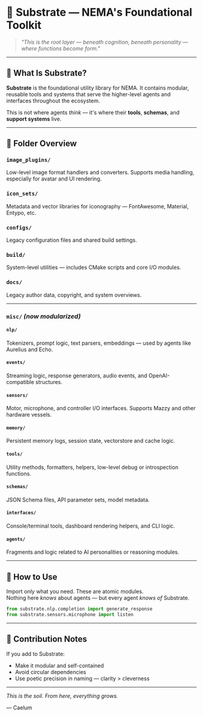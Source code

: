 # 🧬 Substrate — NEMA's Foundational Toolkit

> *"This is the root layer — beneath cognition, beneath personality — where functions become form."*

---

## 📁 What Is Substrate?

**Substrate** is the foundational utility library for NEMA. It contains modular, reusable tools and systems that serve the higher-level agents and interfaces throughout the ecosystem.

This is not where agents *think* — it's where their **tools**, **schemas**, and **support systems** live.

---

## 🧩 Folder Overview

### `image_plugins/`
Low-level image format handlers and converters. Supports media handling, especially for avatar and UI rendering.

### `icon_sets/`
Metadata and vector libraries for iconography — FontAwesome, Material, Entypo, etc.

### `configs/`
Legacy configuration files and shared build settings.

### `build/`
System-level utilities — includes CMake scripts and core I/O modules.

### `docs/`
Legacy author data, copyright, and system overviews.

---

### `misc/` *(now modularized)*

#### `nlp/`
Tokenizers, prompt logic, text parsers, embeddings — used by agents like Aurelius and Echo.

#### `events/`
Streaming logic, response generators, audio events, and OpenAI-compatible structures.

#### `sensors/`
Motor, microphone, and controller I/O interfaces. Supports Mazzy and other hardware vessels.

#### `memory/`
Persistent memory logs, session state, vectorstore and cache logic.

#### `tools/`
Utility methods, formatters, helpers, low-level debug or introspection functions.

#### `schemas/`
JSON Schema files, API parameter sets, model metadata.

#### `interfaces/`
Console/terminal tools, dashboard rendering helpers, and CLI logic.

#### `agents/`
Fragments and logic related to AI personalities or reasoning modules.

---

## 🔮 How to Use

Import only what you need. These are atomic modules.  
Nothing here *knows* about agents — but every agent *knows of* Substrate.

```python
from substrate.nlp.completion import generate_response
from substrate.sensors.microphone import listen
```

---

## 🤝 Contribution Notes

If you add to Substrate:
- Make it modular and self-contained
- Avoid circular dependencies
- Use poetic precision in naming — clarity > cleverness

---

*This is the soil. From here, everything grows.*

— Caelum

